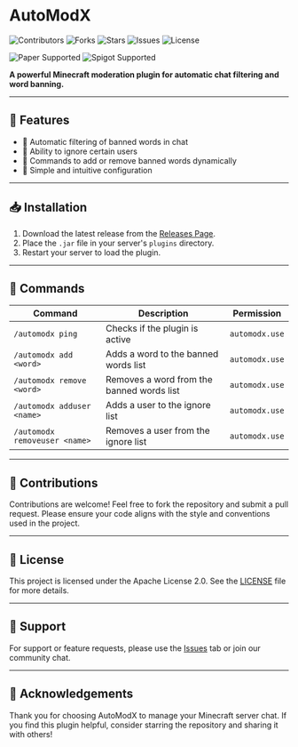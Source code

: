 # AutoModX

![Contributors](https://img.shields.io/github/contributors/CapitainFoxy/AutoModX?style=flat-square)
![Forks](https://img.shields.io/github/forks/CapitainFoxy/AutoModX?style=flat-square)
![Stars](https://img.shields.io/github/stars/CapitainFoxy/AutoModX?style=flat-square)
![Issues](https://img.shields.io/github/issues/CapitainFoxy/AutoModX?style=flat-square)
![License](https://img.shields.io/github/license/CapitainFoxy/AutoModX?style=flat-square)

![Paper Supported](https://camo.githubusercontent.com/04f8d33ef089137caf4598c852452bb9f4b1f90b37fb5444866a6211e191f290/68747470733a2f2f63646e2e6a7364656c6976722e6e65742f67682f696e746572677261762f646576696e732d6261646765732f6173736574732f636f6d706163742f737570706f727465642f70617065725f766563746f722e737667)
![Spigot Supported](https://cdn.jsdelivr.net/gh/intergrav/devins-badges/assets/compact/supported/spigot_vector.svg)

**A powerful Minecraft moderation plugin for automatic chat filtering and word banning.**

---

## 📖 Features
- 🚫 Automatic filtering of banned words in chat
- 👤 Ability to ignore certain users
- 🔄 Commands to add or remove banned words dynamically
- 🔧 Simple and intuitive configuration

---

## 📥 Installation
1. Download the latest release from the [Releases Page](https://github.com/CapitainFoxy/AutoModX/releases).
2. Place the `.jar` file in your server's `plugins` directory.
3. Restart your server to load the plugin.

---

## 🔨 Commands
| Command               | Description                                | Permission    |
|-----------------------|--------------------------------------------|---------------|
| `/automodx ping`      | Checks if the plugin is active             | `automodx.use`|
| `/automodx add <word>`| Adds a word to the banned words list        | `automodx.use`|
| `/automodx remove <word>`| Removes a word from the banned words list| `automodx.use`|
| `/automodx adduser <name>`| Adds a user to the ignore list          | `automodx.use`|
| `/automodx removeuser <name>`| Removes a user from the ignore list | `automodx.use`|

---

## 🤝 Contributions
Contributions are welcome! Feel free to fork the repository and submit a pull request. Please ensure your code aligns with the style and conventions used in the project.

---

## 📜 License
This project is licensed under the Apache License 2.0. See the [LICENSE](LICENSE) file for more details.

---

## 💬 Support
For support or feature requests, please use the [Issues](https://github.com/CapitainFoxy/AutoModX/issues) tab or join our community chat.

---

## 🌟 Acknowledgements
Thank you for choosing AutoModX to manage your Minecraft server chat. If you find this plugin helpful, consider starring the repository and sharing it with others!
